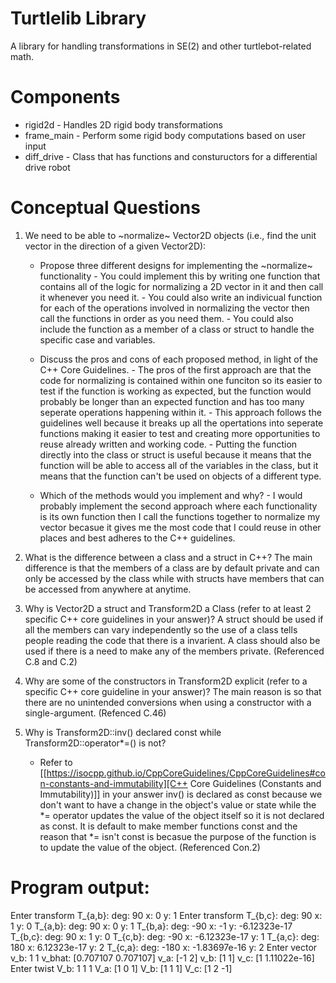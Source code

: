 # Turtlelib Library
A library for handling transformations in SE(2) and other turtlebot-related math.

# Components
- rigid2d - Handles 2D rigid body transformations
- frame_main - Perform some rigid body computations based on user input
- diff_drive - Class that has functions and constuructors for a differential drive robot

# Conceptual Questions
1. We need to be able to ~normalize~ Vector2D objects (i.e., find the unit vector in the direction of a given Vector2D):
   - Propose three different designs for implementing the ~normalize~ functionality
         - You could implement this by writing one function that contains all of the logic for normalizing a 2D vector in it and then call it whenever you need it.
         - You could also write an indivicual function for each of the operations involved in normalizing the vector then call the functions in order as you need them.
         - You could also include the function as a member of a class or struct to handle the specific case and variables.

   - Discuss the pros and cons of each proposed method, in light of the C++ Core Guidelines.
         - The pros of the first approach are that the code for normalizing is contained within one funciton so its easier to test if the function is working as expected, but the function would probably be longer than an expected function and has too many seperate operations happening within it.
         - This approach follows the guidelines well because it breaks up all the opertations into seperate functions making it easier to test and creating more opportunities to reuse already written and working code. 
         - Putting the function directly into the class or struct is useful because it means that the function will be able to access all of the variables in the class, but it means that the function can't be used on objects of a different type. 


   - Which of the methods would you implement and why?
         - I would probably implement the second approach where each functionality is its own function then I call the functions together to normalize my vector becasue it gives me the most code that I could reuse in other places and best adheres to the C++ guidelines. 

2. What is the difference between a class and a struct in C++?
The main difference is that the members of a class are by default private and can only be accessed by the class
while with structs have members that can be accessed from anywhere at anytime.

3. Why is Vector2D a struct and Transform2D a Class (refer to at least 2 specific C++ core guidelines in your answer)?
A struct should be used if all the members can vary independently so the use of a class tells people reading the code that there is a invarient. A class should also be used if there is a need to make any of the members private. 
(Referenced C.8 and C.2)

4. Why are some of the constructors in Transform2D explicit (refer to a specific C++ core guideline in your answer)?
The main reason is so that there are no unintended conversions when using a constructor with a single-argument. 
(Refenced C.46)

5. Why is Transform2D::inv() declared const while Transform2D::operator*=() is not?
   - Refer to [[https://isocpp.github.io/CppCoreGuidelines/CppCoreGuidelines#con-constants-and-immutability][C++ Core Guidelines (Constants and Immutability)]] in your answer
   inv() is declared as const because we don't want to have a change in the object's value or state while the *= operator updates the value of the object itself so it is not declared as const. It is default to make member functions const and the reason that *= isn't const is becasue the purpose of the function is to update the value of the object. (Referenced Con.2)


# Program output:

Enter transform T_{a,b}: 
deg: 90 x: 0 y: 1
Enter transform T_{b,c}: 
deg: 90 x: 1 y: 0
T_{a,b}: deg: 90  x: 0  y: 1
T_{b,a}: deg: -90  x: -1  y: -6.12323e-17
T_{b,c}: deg: 90  x: 1  y: 0
T_{c,b}: deg: -90  x: -6.12323e-17  y: 1
T_{a,c}: deg: 180  x: 6.12323e-17  y: 2
T_{c,a}: deg: -180  x: -1.83697e-16  y: 2
Enter vector v_b: 
1 1
v_bhat: [0.707107 0.707107]
v_a: [-1 2]
v_b: [1 1]
v_c: [1 1.11022e-16]
Enter twist V_b: 
1 1 1
V_a: [1 0 1]
V_b: [1 1 1]
V_c: [1 2 -1]
